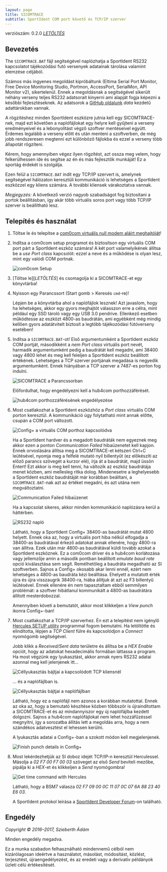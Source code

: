 ```yaml
---
layout: page
title: SICOMTRACE
subtitle: SportIdent COM port követő és TCP/IP szerver
---
```


verziószám: 0.2.0
_[LETÖLTÉS]_


Bevezetés
---------

The `SICOMTRACE.BAT` fájl segítségével naplózhatja a SportIdent RS232 kapcsolatot tájékozódási futó versenyek adatainak tárolása valamint elemzése céljából.

Számos más ingyenes megoldást kipróbáltunk (Eltima Serial Port Monitor, Free Device Monitoring Studio, Portmon, AccessPort, SerialMon, API Monitor v2), sikertelenül.
Ennek a megoldásnak a segítségével sikerült néhány verseny teljes RS232 adatsorait kinyerni ami alapját fogja képezni a későbbi fejlesztéseknek.
Az adatsorok a [GitHub oldalunk](https://github.com/tajfutas) _data_ kezdetű adattárokban vannak.

A rögzítéshez minden SportIdent eszközre jutnia kell egy SICOMTRACE-nek, majd ezt követően a naplófájlokat egy helyre kell gyűjteni a verseny eredményeivel és a lebonyolítást végző szoftver mentéseivel együtt.
Érdemes legalább a verseny előtt és után menteni a szoftverben, de még jobb rendszeresen megtenni ezt különböző fájlokba és ezzel a verseny több állapotát rögzíteni.

Kérem, hogy amennyiben végez ilyen rögzítést, azt ossza meg velem, hogy felkerülhessen ide és segítse az én és más fejlesztők munkáját!
Ez a sportág érdekét is szolgálja.

Ezen felül a `SICOMTRACE.BAT` indít egy TCP/IP szervert is, amelynek segítségével hálózaton keresztüli kommunikáció is lehetséges a SportIdent eszközzel egy kliens számára.
A további kliensek várakoztatva vannak.

_Megjegyzés:_ A következő verzió nagyob szabadságot fog biztosítani a portok beállításban, így akár több virtuális soros port vagy több TCP/IP szerver is beállítható lesz.


Telepítés és használat
----------------------

1. Töltse le és telepítse a [com0com virtuális null modem aláírt meghajtóját][com0com driver]!

2. Indítsa a com0com setup programot és biztosítson egy virtuális COM port párt a SportIdent eszköz számára!
   A két port valamelyikének állítsa be a _use Port class_ kapcsolót: ezzel a neve és a működése is olyan lesz, mint egy valódi COM portnak.

   ![com0com Setup](https://raw.githubusercontent.com/tajfutas/sicomtrace/gh-pages-shared/screenshots/setup.png)

3. [Töltse le][_LETÖLTÉS_] és csomagolja ki a SICOMTRACE-et egy könyvtárba!

4. Nyisson egy Parancssort (Start gomb > Keresés `cmd`-re)!

   Lépjen be a könyvtárba ahol a naplófájlok lesznek!
   Azt javaslom, hogy ha lehetséges, akkor egy gyors meghajtót válasszon erre a célra, mint például egy SSD tároló vagy egy USB 3.0 pendrive.
   Ellenkező esetben működtesse az eszközt 4800-as baudrátán, ami egyébként még mindig kellően gyors adatátvitelt biztosít a legtöbb tájékozódási fútóverseny esetében!

5. Indítsa a `SICOMTRACE.BAT`-ot!
   Első argumentumként a SportIdent eszköz COM portját, másodikként a _nem Port class_ virtuális port nevét, harmadik argumentumként pedig a baudrátát kell megadni, ami 38400 vagy 4800 lehet és meg kell feleljen a SportIdent eszköz beállított értékének.
   Lehetséges a TCP szerver portjának megadása is negyedik argumentumként.
   Ennek hiányában a TCP szerver a 7487-es porton fog indulni.

   ![SICOMTRACE a Parancssorban](https://raw.githubusercontent.com/tajfutas/sicomtrace/gh-pages-shared/screenshots/cmd.png)

   Előfordulhat, hogy engedélyezni kell a hub4com porthozzáférését.

   ![hub4com porthozzáférésének engedélyezése](https://raw.githubusercontent.com/tajfutas/sicomtrace/gh-pages-shared/screenshots/alert.png)

6. Most csatlakozhat a SportIdent eszközhöz a _Port class_ virtuális COM porton keresztül.
   A kommunikáció úgy folytatható mint annak előtte, csupán a COM port változott.

   ![Config+ a virtuális COM porthoz kapcsolódva](https://raw.githubusercontent.com/tajfutas/sicomtrace/gh-pages-shared/screenshots/cpl2virt.png)

   Ha a SportIdent hardver és a megadott baudráták nem egyeznek meg akkor ezen a ponton _Communication Failed_ hibaüzenetet kell kapjon.
   Ennek orvoslására állítsa meg a SICOMTRACE-et kétszeri Ctrl+C leütésével, nyomja meg a felfelé mutató nyíl billentyűt (ez előkészíti az előző parancs szövegét a kurzor elé), írja át a baudrátát, majd üssön Entert!
   Ezt akkor is meg kell tenni, ha változik az eszköz baudrátája menet közben, ami mellesleg ritka dolog.
   Mindenesetre a leghelyesebb a SportIdent eszköz baudrátáját már korábban beálítani, a `SICOMTRACE.BAT`-nak azt az értéket megadni, és azt utána nem megváltoztatni.

   ![Communication Failed hibaüzenet](https://raw.githubusercontent.com/tajfutas/sicomtrace/gh-pages-shared/screenshots/commfail.png)

   Ha a kapcsolat sikeres, akkor minden kommunikáció naplózásra kerül a háttérben.

   ![RS232 napló](https://raw.githubusercontent.com/tajfutas/sicomtrace/gh-pages-shared/screenshots/tracelog.png)

   Látható, hogy a SportIdent Config+ 38400-as baudrátát mutat 4800 helyett.
   Ennek oka az, hogy a virtuális port hiba nélkül elfogadja a 38400-as baudrátával érkező adatokat annak ellenére, hogy 4800-ra van állítva.
   Ezek után már 4800-as baudrátával küldi tovább azokat a SportIdent eszköznek.
   Ez a com0com driver és a hub4com korlátozása vagy jellemzője amin a második pontban beállított _emulate baud rate_ opció kiválasztása sem segít.
   Remélhetőleg a baudráta megadható az SI szoftverben.
   Sajnos a Config+ okosabb akar lenni ennél, ezért nem lehetséges a 4800-as baudráta kézi beálltása.
   Ehelyett a mutatott érték újra és újra visszaugrik 38400-ra, hiába állítjuk át azt az F3 billentyű leütésével.
   Ennek ellenére én nem tapasztaltam ebből semmilyen problémát:  a szoftver hibátlanul kommunikált a 4800-as baudrátára állított mesterdobozzal.

   Amennyiben követi a bemutatót, akkor most klikkeljen a _View punch_ ikonra Config+-ban!

7. Most csatlakozhat a TCP/IP szerverhez.
   Én ezt a telepítést nem igénylő [Hercules SETUP utility](http://www.hw-group.com/products/hercules/index_en.html) programmal fogom bemutatni.
   Ha letöltötte és elindította, lépjen a _TCP Client_ fülre és kapcsolódjon a _Connect_ nyomógomb segítségével.

   Jobb klikk a _Received/Sent data_ területre és állítsa be a _HEX Enable_ opciót, hogy az adatokat hexadecimális formában láttassa a program.
   Ha most végzünk egy lyukasztást, akkor annak nyers RS232 adatai azonnal meg kell jelenjenek itt...

   ![Céllyukasztás bájtjai a kapcsolódott TCP kliensnél](https://raw.githubusercontent.com/tajfutas/sicomtrace/gh-pages-shared/screenshots/hercconn.png)

   ... és a naplófájlban is.

   ![Céllyukasztás bájtjai a naplófájlban](https://raw.githubusercontent.com/tajfutas/sicomtrace/gh-pages-shared/screenshots/punchlog.png)

   Látható, hogy ez a naplófájl nem azonos a korábban mutatottal.
   Ennek az oka az, hogy a bemutató készítése közben többször is újraindítottam a SICOMTRACE-et és az mindannyiszor egy új naplófájlba kezdett dolgozni.
   Sajnos a hub4com naplófájlokat nem lehet hozzáfűzéssel megnyitni, így a sorozatba állítás lett a megoldás arra, hogy a nem szándékos adatvesztést el lehessen kerülni.

   A lyukasztás adatai a Config+-ban a szokott módon kell megjelenjenek.

   ![Finish punch details in Config+](https://raw.githubusercontent.com/tajfutas/sicomtrace/gh-pages-shared/screenshots/cplpunch.png)

8. Most lekérdezhetjük az SI doboz idejét TCP/IP-n keresztül Herculessel.
   Másolja a _02 F7 00 F7 00 03_ szöveget az első _Send_ beviteli mezőbe, pipálja ki a _HEX_-et és klikkeljen a _Send_ nyomógombra!

   ![Get time command with Hercules](https://raw.githubusercontent.com/tajfutas/sicomtrace/gh-pages-shared/screenshots/herctime.png)

   Látható, hogy a BSM7 válasza _02 F7 09 00 0C 11 07 0C 07 6A 88 23 40 E6 03_.

   A SportIdent protokol leírása a [SportIdent Developer Forum](https://www.sportident.com/support/developer-forum.html)-on található.


Engedély
--------

_Copyright © 2016–2017, Szieberth Ádám_

Minden engedély megadva.

Ez a munka szabadon felhasználható mindennemű célból nem kizárólagosan ideértve a használatot, másolást, módosítást, közlést, terjesztést, újraengedélyezést, és az eredeti vagy a derivatív példányok üzleti célú értékesítését.


[LETÖLTÉS]: https://github.com/tajfutas/sicomtrace/releases/download/v0.2.0/sicomtrace.zip
[com0com driver]: https://github.com/tajfutas/sicomtrace/releases/tag/com0com-signed
